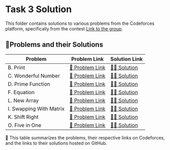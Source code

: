 # Task 3 Solution

This folder contains solutions to various problems from the Codeforces platform, specifically from the contest [Link to the group](https://codeforces.com/group/MWSDmqGsZm/contests).

## 📌Problems and their Solutions

| Problem                  | Problem Link                                                              | Solution Link                                                                           |
|--------------------------|----------------------------------------------------------------------------|-----------------------------------------------------------------------------------------|
| B. Print                 | [🔗 Problem Link](https://codeforces.com/group/MWSDmqGsZm/contest/223205/problem/B) | [👨‍💻 Solution](https://github.com/redaelsayied/IEEE-CS-Rookies-2024/blob/main/Task-3/Print.cpp) |
| C. Wonderful Number      | [🔗 Problem Link](https://codeforces.com/group/MWSDmqGsZm/contest/223205/problem/C) | [👨‍💻 Solution](https://github.com/redaelsayied/IEEE-CS-Rookies-2024/blob/main/Task-3/WonderfulNumber.cpp) |
| D. Prime Function        | [🔗 Problem Link](https://codeforces.com/group/MWSDmqGsZm/contest/223205/problem/D) | [👨‍💻 Solution](https://github.com/redaelsayied/IEEE-CS-Rookies-2024/blob/main/Task-3/PrimeFunction.cpp) |
| F. Equation              | [🔗 Problem Link](https://codeforces.com/group/MWSDmqGsZm/contest/223205/problem/F) | [👨‍💻 Solution](https://github.com/redaelsayied/IEEE-CS-Rookies-2024/blob/main/Task-3/Equation.cpp) |
| L. New Array             | [🔗 Problem Link](https://codeforces.com/group/MWSDmqGsZm/contest/223205/problem/L) | [👨‍💻 Solution](https://github.com/redaelsayied/IEEE-CS-Rookies-2024/blob/main/Task-3/NewArray.cpp) |
| I. Swapping With Matrix| [🔗 Problem Link](https://codeforces.com/group/MWSDmqGsZm/contest/223205/problem/I) | [👨‍💻 Solution](https://github.com/redaelsayied/IEEE-CS-Rookies-2024/blob/main/Task-3/SwappingWithMatrix.cpp) |
| K. Shift Right           | [🔗 Problem Link](https://codeforces.com/group/MWSDmqGsZm/contest/223205/problem/K) | [👨‍💻 Solution](https://github.com/redaelsayied/IEEE-CS-Rookies-2024/blob/main/Task-3/ShiftRight.cpp) |
| O. Five in One           | [🔗 Problem Link](https://codeforces.com/group/MWSDmqGsZm/contest/223205/problem/O) | [👨‍💻 Solution](https://github.com/redaelsayied/IEEE-CS-Rookies-2024/blob/main/Task-3/FiveinOne.cpp) |

📝 This table summarizes the problems, their respective links on Codeforces, and the links to their solutions hosted on GitHub.
